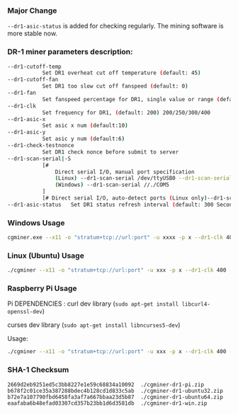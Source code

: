 ### Major Change

``--dr1-asic-status`` is added for checking regularly. The mining software is more stable now.


### DR-1 miner parameters description:

```sh
--dr1-cutoff-temp  
           Set DR1 overheat cut off temperature (default: 45)  
--dr1-cutoff-fan   
           Set DR1 too slow cut off fanspeed (default: 0)
--dr1-fan          
           Set fanspeed percentage for DR1, single value or range (default: LV5 )(LV1/LV2/LV3/LV4/LV5)
--dr1-clk          
           Set frequency for DR1, (default: 200) 200/250/300/400
--dr1-asic-x       
           Set asic x num (default:10)
--dr1-asic-y       
           Set asic y num (default:6)
--dr1-check-testnonce 
           Set DR1 check nonce before submit to server
--dr1-scan-serial|-S 
           [# 
               Direct serial I/O, manual port specification 
               (Linux) --dr1-scan-serial /dev/ttyUSB0 --dr1-scan-serial /dev/ttyUSB1 
               (Windows) --dr1-scan-serial //./COM5
           ]
           [# Direct serial I/O, auto-detect ports (Linux only)--dr1-scan-serial dr1:auto]
--dr1-asic-status   Set DR1 status refresh interval (default: 300 Seconds)
```

### Windows Usage

```sh
cgminer.exe --x11 -o "stratum+tcp://url:port" -u xxxx -p x --dr1-clk 400 --dr1-fan LV5 -S //./COM5
```

### Linux (Ubuntu) Usage

```sh
./cgminer --x11 -o "stratum+tcp://url:port" -u xxx -p x --dr1-clk 400 --dr1-fan LV5 -S /dev/ttyUSB0
```

### Raspberry Pi Usage

Pi DEPENDENCIES :
curl dev library 
(``sudo apt-get install libcurl4-openssl-dev``)

curses dev library
(``sudo apt-get install libncurses5-dev``)

Usage:
```sh
./cgminer --x11 -o "stratum+tcp://url:port" -u xxx -p x --dr1-clk 400 --dr1-fan LV5 -S /dev/ttyUSB0
```

### SHA-1 Checksum

```
2669d2eb9251ed5c3bb8227e1e59c68834a10092  ./cgminer-dr1-pi.zip
b678f2c01ce35a387288bdec4b128cd1d833c5ab  ./cgminer-dr1-ubuntu32.zip
b72e7a107790fbd6458fa3af7a667bbaa23d5b87  ./cgminer-dr1-ubuntu64.zip
eaafaba6b48efad03307cd357b23bb1d6d3581db  ./cgminer-dr1-win.zip
```